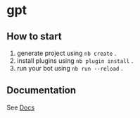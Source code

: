 # gpt

## How to start

1. generate project using `nb create` .
2. install plugins using `nb plugin install` .
3. run your bot using `nb run --reload` .

## Documentation

See [Docs](https://v2.nonebot.dev/)
